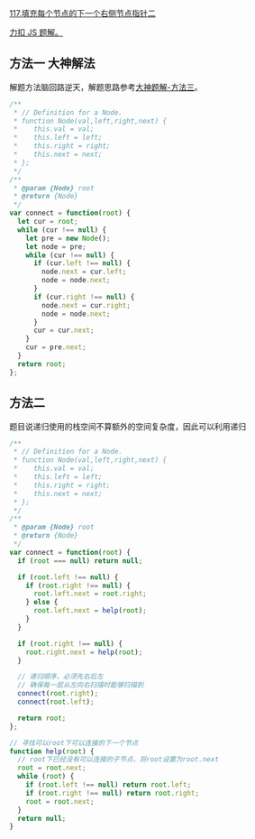 [117.填充每个节点的下一个右侧节点指针二](https://leetcode-cn.com/problems/populating-next-right-pointers-in-each-node-ii/submissions/)

[力扣 JS 题解。](https://github.com/GuYueJiaJie/blog/blob/master/%E7%AE%97%E6%B3%95%E4%B8%8E%E6%95%B0%E6%8D%AE%E7%BB%93%E6%9E%84/README.md)

## 方法一 大神解法

解题方法脑回路逆天，解题思路参考[大神题解-方法三](https://leetcode-cn.com/problems/populating-next-right-pointers-in-each-node-ii/solution/xiang-xi-tong-su-de-si-lu-fen-xi-duo-jie-fa-by-28/)。

```javascript
/**
 * // Definition for a Node.
 * function Node(val,left,right,next) {
 *    this.val = val;
 *    this.left = left;
 *    this.right = right;
 *    this.next = next;
 * };
 */
/**
 * @param {Node} root
 * @return {Node}
 */
var connect = function(root) {
  let cur = root;
  while (cur !== null) {
    let pre = new Node();
    let node = pre;
    while (cur !== null) {
      if (cur.left !== null) {
        node.next = cur.left;
        node = node.next;
      }
      if (cur.right !== null) {
        node.next = cur.right;
        node = node.next;
      }
      cur = cur.next;
    }
    cur = pre.next;
  }
  return root;
};
```

## 方法二

题目说递归使用的栈空间不算额外的空间复杂度，因此可以利用递归

```javascript
/**
 * // Definition for a Node.
 * function Node(val,left,right,next) {
 *    this.val = val;
 *    this.left = left;
 *    this.right = right;
 *    this.next = next;
 * };
 */
/**
 * @param {Node} root
 * @return {Node}
 */
var connect = function(root) {
  if (root === null) return null;

  if (root.left !== null) {
    if (root.right !== null) {
      root.left.next = root.right;
    } else {
      root.left.next = help(root);
    }
  }

  if (root.right !== null) {
    root.right.next = help(root);
  }

  // 递归顺序，必须先右后左
  // 确保每一层从左向右扫描时能够扫描到
  connect(root.right);
  connect(root.left);

  return root;
};

// 寻找可以root下可以连接的下一个节点
function help(root) {
  // root下已经没有可以连接的子节点，将root设置为root.next
  root = root.next;
  while (root) {
    if (root.left !== null) return root.left;
    if (root.right !== null) return root.right;
    root = root.next;
  }
  return null;
}
```
